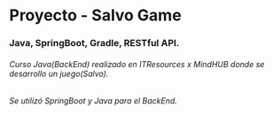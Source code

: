 # Proyecto - Salvo Game
### Java, SpringBoot, Gradle, RESTful API.

###### Curso Java(BackEnd) realizado en ITResources x MindHUB donde se desarrollo un juego(Salvo).
###### Se utilizó SpringBoot y Java para el BackEnd.
